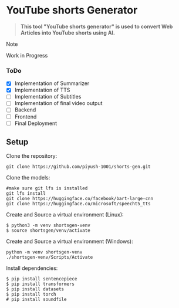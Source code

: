 # YouTube shorts Generator

> **This tool "YouTube shorts generator" is used to convert Web Articles into YouTube shorts using AI.**

> [!NOTE]
> Work in Progress

### ToDo

- [x] Implementation of Summarizer
- [x] Implementation of TTS
- [ ] Implementation of Subtitles
- [ ] Implementation of final video output
- [ ] Backend
- [ ] Frontend
- [ ] Final Deployment

## Setup
Clone the repository:
```
git clone https://github.com/piyush-1001/shorts-gen.git
```

Clone the models:
```
#make sure git lfs is installed
git lfs install
git clone https://huggingface.co/facebook/bart-large-cnn
git clone https://huggingface.co/microsoft/speecht5_tts
```


Create and Source a virtual environment (Linux):
```
$ python3 -m venv shortsgen-venv
$ source shortsgen/venv/activate
```

Create and Source a virtual environment (Windows):
```
python -m venv shortsgen-venv
./shortsgen-venv/Scripts/Activate
```

Install dependencies:
```
$ pip install sentencepiece
$ pip install transformers
$ pip install datasets
$ pip install torch
# pip install soundfile
```
